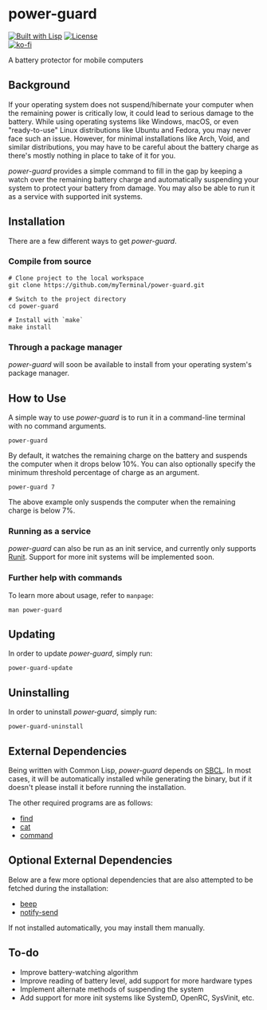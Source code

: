 # power-guard

[![Built with Lisp](https://img.shields.io/badge/built%20with-Lisp-blueviolet)](https://lisp-lang.org)
[![License](https://img.shields.io/github/license/myTerminal/power-guard.svg)](https://opensource.org/licenses/MIT)  
[![ko-fi](https://ko-fi.com/img/githubbutton_sm.svg)](https://ko-fi.com/Y8Y5E5GL7)

A battery protector for mobile computers

## Background

If your operating system does not suspend/hibernate your computer when the remaining power is critically low, it could lead to serious damage to the battery. While using operating systems like Windows, macOS, or even "ready-to-use" Linux distributions like Ubuntu and Fedora, you may never face such an issue. However, for minimal installations like Arch, Void, and similar distributions, you may have to be careful about the battery charge as there's mostly nothing in place to take of it for you.

*power-guard* provides a simple command to fill in the gap by keeping a watch over the remaining battery charge and automatically suspending your system to protect your battery from damage. You may also be able to run it as a service with supported init systems.

## Installation

There are a few different ways to get *power-guard*.

### Compile from source

    # Clone project to the local workspace
    git clone https://github.com/myTerminal/power-guard.git

    # Switch to the project directory
    cd power-guard

    # Install with `make`
    make install

### Through a package manager

*power-guard* will soon be available to install from your operating system's package manager.

## How to Use

A simple way to use *power-guard* is to run it in a command-line terminal with no command arguments.

    power-guard

By default, it watches the remaining charge on the battery and suspends the computer when it drops below 10%. You can also optionally specify the minimum threshold percentage of charge as an argument.

    power-guard 7

The above example only suspends the computer when the remaining charge is below 7%.

### Running as a service

*power-guard* can also be run as an init service, and currently only supports [Runit](http://smarden.org/runit). Support for more init systems will be implemented soon.

### Further help with commands

To learn more about usage, refer to `manpage`:

    man power-guard

## Updating

In order to update *power-guard*, simply run:

    power-guard-update

## Uninstalling

In order to uninstall *power-guard*, simply run:

    power-guard-uninstall

## External Dependencies

Being written with Common Lisp, *power-guard* depends on [SBCL](https://www.sbcl.org). In most cases, it will be automatically installed while generating the binary, but if it doesn't please install it before running the installation.

The other required programs are as follows:

 - [find](https://man.archlinux.org/man/find.1.en)
 - [cat](https://man.archlinux.org/man/cat.1.en)
 - [command](https://man.archlinux.org/man/command.1p.en)

## Optional External Dependencies

Below are a few more optional dependencies that are also attempted to be fetched during the installation:

 - [beep](https://pkgs.org/search/?q=beep)
 - [notify-send](https://man.archlinux.org/man/notify-send.1.en)

If not installed automatically, you may install them manually.

## To-do

* Improve battery-watching algorithm
* Improve reading of battery level, add support for more hardware types
* Implement alternate methods of suspending the system
* Add support for more init systems like SystemD, OpenRC, SysVinit, etc.
